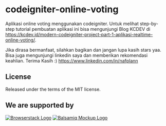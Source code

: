 # codeigniter-online-voting
Aplikasi online voting menggunakan codeigniter. Untuk melihat step-by-step tutorial pembuatan aplikasi ini bisa mengunjungi Blog KCDEV di https://kcdev.id/modern-codeigniter-project-part-1-aplikasi-realtime-online-voting/.


Jika dirasa bermanfaat, silahkan bagikan dan jangan lupa kasih stars yaa. Bisa juga mengunjungi linkedin saya dan memberikan rekomendasi keahlian. Terima Kasih :)
https://www.linkedin.com/in/nafplann

## License
Released under the terms of the MIT license.

## We are supported by
[![Browserstack Logo](https://encrypted-tbn0.gstatic.com/images?q=tbn:ANd9GcT437YIzg49G4ClM-eRCliFUc-TqU3oeOPP1G8vrh1j9onhpHvY)](https://browserstack.com)
[![Balsamiq Mockup Logo](https://shortcutkey.net/wp-content/uploads/2017/12/logo-balsamiq-300x149.png)](https://balsamiq.com/)
